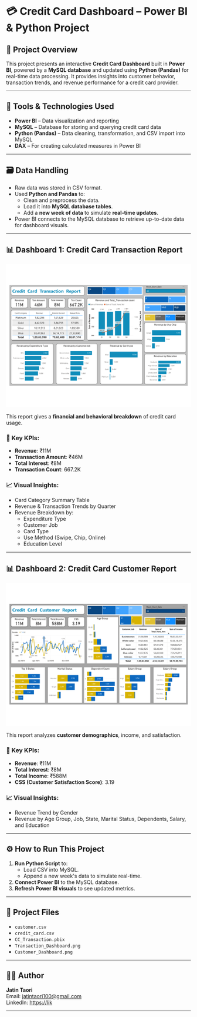# 💳 Credit Card Dashboard – Power BI & Python Project

## 📌 Project Overview

This project presents an interactive **Credit Card Dashboard** built in **Power BI**, powered by a **MySQL database** and updated using **Python (Pandas)** for real-time data processing. It provides insights into customer behavior, transaction trends, and revenue performance for a credit card provider.

---

## 🧰 Tools & Technologies Used

- **Power BI** – Data visualization and reporting  
- **MySQL** – Database for storing and querying credit card data  
- **Python (Pandas)** – Data cleaning, transformation, and CSV import into MySQL  
- **DAX** – For creating calculated measures in Power BI  

---

## 🗃️ Data Handling

- Raw data was stored in CSV format.
- Used **Python and Pandas** to:
  - Clean and preprocess the data.
  - Load it into **MySQL database tables**.
  - Add a **new week of data** to simulate **real-time updates**.
- Power BI connects to the MySQL database to retrieve up-to-date data for dashboard visuals.

---

## 📊 Dashboard 1: Credit Card Transaction Report

![Transaction Dashboard](Transaction_Dashboard.png)


This report gives a **financial and behavioral breakdown** of credit card usage.

### 🔑 Key KPIs:
- **Revenue**: ₹11M  
- **Transaction Amount**: ₹46M  
- **Total Interest**: ₹8M  
- **Transaction Count**: 667.2K  

### 📈 Visual Insights:
- Card Category Summary Table
- Revenue & Transaction Trends by Quarter
- Revenue Breakdown by:
  - Expenditure Type
  - Customer Job
  - Card Type
  - Use Method (Swipe, Chip, Online)
  - Education Level

---

## 📊 Dashboard 2: Credit Card Customer Report

![Customer Dashboard](Customer_Dashboard.png)

This report analyzes **customer demographics**, income, and satisfaction.

### 🔑 Key KPIs:
- **Revenue**: ₹11M  
- **Total Interest**: ₹8M  
- **Total Income**: ₹588M  
- **CSS (Customer Satisfaction Score)**: 3.19  

### 📈 Visual Insights:
- Revenue Trend by Gender
- Revenue by Age Group, Job, State, Marital Status, Dependents, Salary, and Education

---

## ⚙️ How to Run This Project

1. **Run Python Script** to:
   - Load CSV into MySQL.
   - Append a new week's data to simulate real-time.
2. **Connect Power BI** to the MySQL database.
3. **Refresh Power BI visuals** to see updated metrics.

---

## 📂 Project Files

- `customer.csv`
- `credit_card.csv`
- `CC_Transaction.pbix`
- `Transaction_Dashboard.png`
- `Customer_Dashboard.png`

---

## 👨‍💻 Author

**Jatin Taori**  
Email: jatintaori100@gmail.com  
LinkedIn: [https://lik](https://www.linkedin.com/in/jatintaori1904/)

---



